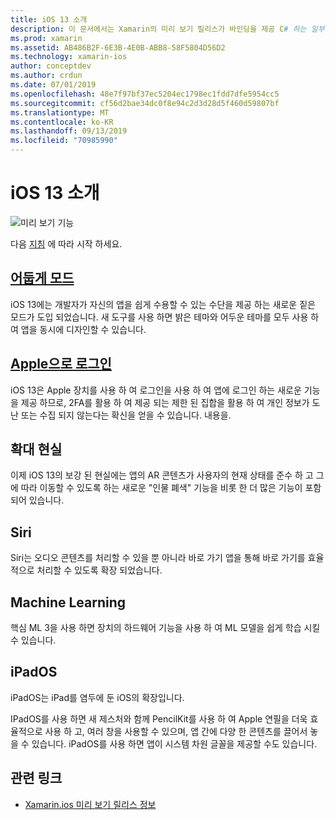 ```yaml
---
title: iOS 13 소개
description: 이 문서에서는 Xamarin의 미리 보기 릴리스가 바인딩을 제공 C# 하는 일부 IOS 13 api에 대 한 개략적인 설명을 제공 합니다.
ms.prod: xamarin
ms.assetid: AB486B2F-6E3B-4E0B-ABB8-58F5804D56D2
ms.technology: xamarin-ios
author: conceptdev
ms.author: crdun
ms.date: 07/01/2019
ms.openlocfilehash: 48e7f97bf37ec5204ec1798ec1fdd7dfe5954cc5
ms.sourcegitcommit: cf56d2bae34dc0f8e94c2d3d28d5f460d59807bf
ms.translationtype: MT
ms.contentlocale: ko-KR
ms.lasthandoff: 09/13/2019
ms.locfileid: "70985990"
---
```

# <a name="introduction-to-ios-13"></a>iOS 13 소개

![미리 보기 기능](~/media/shared/preview.png)

다음 [지침](~/ios/platform/ios13/get-started.md) 에 따라 시작 하세요.

## <a name="dark-modedark-modemd"></a>[어둡게 모드](dark-mode.md)

iOS 13에는 개발자가 자신의 앱을 쉽게 수용할 수 있는 수단을 제공 하는 새로운 짙은 모드가 도입 되었습니다. 새 도구를 사용 하면 밝은 테마와 어두운 테마를 모두 사용 하 여 앱을 동시에 디자인할 수 있습니다.

## <a name="sign-in-with-applesign-inmd"></a>[Apple으로 로그인](sign-in.md)

iOS 13은 Apple 장치를 사용 하 여 로그인을 사용 하 여 앱에 로그인 하는 새로운 기능을 제공 하므로, 2FA를 활용 하 여 제공 되는 제한 된 집합을 활용 하 여 개인 정보가 도난 또는 수집 되지 않는다는 확신을 얻을 수 있습니다. 내용을.

## <a name="augmented-reality"></a>확대 현실

이제 iOS 13의 보강 된 현실에는 앱의 AR 콘텐츠가 사용자의 현재 상태를 준수 하 고 그에 따라 이동할 수 있도록 하는 새로운 "인물 폐색" 기능을 비롯 한 더 많은 기능이 포함 되어 있습니다.

## <a name="siri"></a>Siri

Siri는 오디오 콘텐츠를 처리할 수 있을 뿐 아니라 바로 가기 앱을 통해 바로 가기를 효율적으로 처리할 수 있도록 확장 되었습니다.

## <a name="machine-learning"></a>Machine Learning

핵심 ML 3을 사용 하면 장치의 하드웨어 기능을 사용 하 여 ML 모델을 쉽게 학습 시킬 수 있습니다.

## <a name="ipados"></a>iPadOS

iPadOS는 iPad를 염두에 둔 iOS의 확장입니다.

IPadOS를 사용 하면 새 제스처와 함께 PencilKit를 사용 하 여 Apple 연필을 더욱 효율적으로 사용 하 고, 여러 창을 사용할 수 있으며, 앱 간에 다양 한 콘텐츠를 끌어서 놓을 수 있습니다. iPadOS를 사용 하면 앱이 시스템 차원 글꼴을 제공할 수도 있습니다.

## <a name="related-links"></a>관련 링크

- [Xamarin.ios 미리 보기 릴리스 정보](/xamarin/ios/release-notes/12/12.99)
